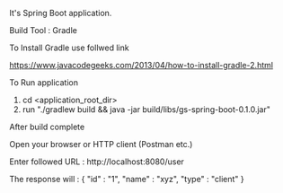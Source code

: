 It's Spring Boot application.

Build Tool : Gradle

To Install Gradle use follwed link 

https://www.javacodegeeks.com/2013/04/how-to-install-gradle-2.html

To Run application

1. cd <application_root_dir>
2. run "./gradlew build && java -jar build/libs/gs-spring-boot-0.1.0.jar"

After build complete

Open your browser or HTTP client (Postman etc.)

Enter followed URL : http://localhost:8080/user

The response will : { "id" : "1", "name" : "xyz", "type" : "client" }

